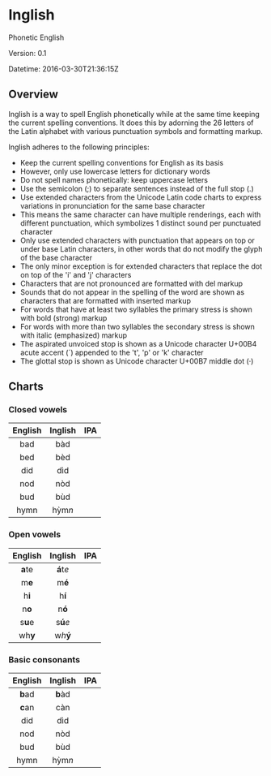 # Inglish

Phonetic English

Version: 0.1

Datetime: 2016-03-30T21:36:15Z

## Overview

Inglish is a way to spell English phonetically while at the same time keeping the current spelling conventions. It does this by adorning the 26 letters of the Latin alphabet with various punctuation symbols and formatting markup.

Inglish adheres to the following principles:
- Keep the current spelling conventions for English as its basis
- However, only use lowercase letters for dictionary words
- Do not spell names phonetically: keep uppercase letters
- Use the semicolon (;) to separate sentences instead of the full stop (.)
- Use extended characters from the Unicode Latin code charts to express variations in pronunciation for the same base character
- This means the same character can have multiple renderings, each with different punctuation, which symbolizes 1 distinct sound per punctuated character
- Only use extended characters with punctuation that appears on top or under base Latin characters, in other words that do not modify the glyph of the base character
- The only minor exception is for extended characters that replace the dot on top of the 'i' and 'j' characters
- Characters that are not pronounced are formatted with del markup
- Sounds that do not appear in the spelling of the word are shown as characters that are formatted with inserted markup
- For words that have at least two syllables the primary stress is shown with bold (strong) markup
- For words with more than two syllables the secondary stress is shown with italic (emphasized) markup
- The aspirated unvoiced stop is shown as a Unicode character U+00B4 acute accent (&#x00B4;) appended to the 't', 'p' or 'k' character
- The glottal stop is shown as Unicode character U+00B7 middle dot (&#x00B7;)

## Charts

### Closed vowels
|English|Inglish|IPA|
|:-----:|:-----:|:-:|
|bad|b&#x00E0;d||
|bed|b&#x00E8;d||
|did|d&#x00EC;d||
|nod|n&#x00F2;d||
|bud|b&#x00F9;d||
|hymn|h&#x1EF3;m<i>n</i>||

### Open vowels
|English|Inglish|IPA|
|:-----:|:-----:|:-:|
|<b>a</b>te|<b>&#x00E1;</b>t<i>e</i>||
|m<b>e</b>|m<b>&#x00E9;</b>||
|h<b>i</b>|h<b>&#x00ED;</b>||
|n<b>o</b>|n<b>&#x00F3;</b>||
|s<b>u</b>e|s<b>&#x00FA;</b><i>e</i>||
|wh<b>y</b>|w<i>h</i><b>&#x00FD;</b>||

### Basic consonants
|English|Inglish|IPA|
|:-----:|:-----:|:-:|
|<b>b</b>ad|<b>b</b>&#x00E0;d||
|<b>c</b>an|c&#x00E0;n||
|did|d&#x00EC;d||
|nod|n&#x00F2;d||
|bud|b&#x00F9;d||
|hymn|h&#x1EF3;m<i>n</i>||
